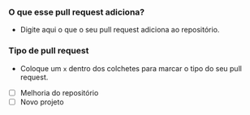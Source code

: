 ### O que esse pull request adiciona?

  - Digite aqui o que o seu pull request adiciona ao repositório.

### Tipo de pull request
  
  - Coloque um `x` dentro dos colchetes para marcar o tipo do seu pull request.
  - [ ] Melhoria do repositório
  - [ ] Novo projeto